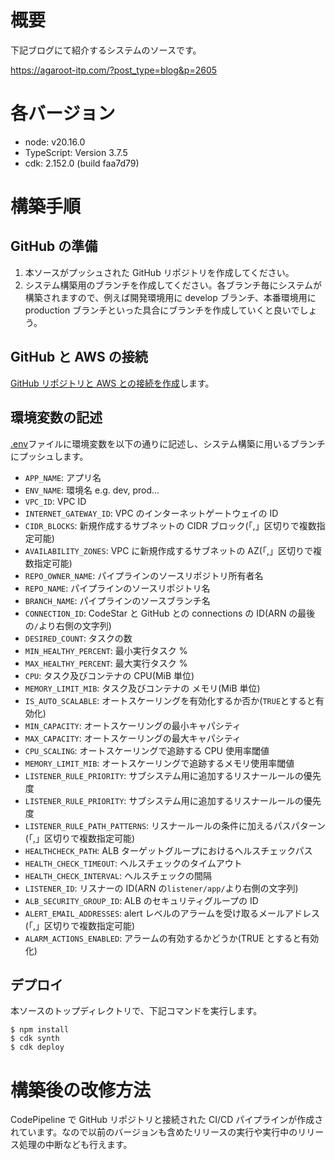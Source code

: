# 概要

下記ブログにて紹介するシステムのソースです。

https://agaroot-itp.com/?post_type=blog&p=2605

# 各バージョン

- node: v20.16.0
- TypeScript: Version 3.7.5
- cdk: 2.152.0 (build faa7d79)

# 構築手順

## GitHub の準備

1. 本ソースがプッシュされた GitHub リポジトリを作成してください。
1. システム構築用のブランチを作成してください。各ブランチ毎にシステムが構築されますので、例えば開発環境用に develop ブランチ、本番環境用に production ブランチといった具合にブランチを作成していくと良いでしょう。

## GitHub と AWS の接続

[GitHub リポジトリと AWS との接続を作成](https://docs.aws.amazon.com/ja_jp/codepipeline/latest/userguide/connections-github.html)します。

## 環境変数の記述

[.env](./.env)ファイルに環境変数を以下の通りに記述し、システム構築に用いるブランチにプッシュします。

- `APP_NAME`: アプリ名
- `ENV_NAME`: 環境名 e.g. dev, prod...
- `VPC_ID`: VPC ID
- `INTERNET_GATEWAY_ID`: VPC のインターネットゲートウェイの ID
- `CIDR_BLOCKS`: 新規作成するサブネットの CIDR ブロック(「,」区切りで複数指定可能)
- `AVAILABILITY_ZONES`: VPC に新規作成するサブネットの AZ(「,」区切りで複数指定可能)
- `REPO_OWNER_NAME`: パイプラインのソースリポジトリ所有者名
- `REPO_NAME`: パイプラインのソースリポジトリ名
- `BRANCH_NAME`: パイプラインのソースブランチ名
- `CONNECTION_ID`: CodeStar と GitHub との connections の ID(ARN の最後の`/`より右側の文字列)
- `DESIRED_COUNT`: タスクの数
- `MIN_HEALTHY_PERCENT`: 最小実行タスク %
- `MAX_HEALTHY_PERCENT`: 最大実行タスク %
- `CPU`: タスク及びコンテナの CPU(MiB 単位)
- `MEMORY_LIMIT_MIB`: タスク及びコンテナの メモリ(MiB 単位)
- `IS_AUTO_SCALABLE`: オートスケーリングを有効化するか否か(`TRUE`とすると有効化)
- `MIN_CAPACITY`: オートスケーリングの最小キャパシティ
- `MAX_CAPACITY`: オートスケーリングの最大キャパシティ
- `CPU_SCALING`: オートスケーリングで追跡する CPU 使用率閾値
- `MEMORY_LIMIT_MIB`: オートスケーリングで追跡するメモリ使用率閾値
- `LISTENER_RULE_PRIORITY`: サブシステム用に追加するリスナールールの優先度
- `LISTENER_RULE_PRIORITY`: サブシステム用に追加するリスナールールの優先度
- `LISTENER_RULE_PATH_PATTERNS`: リスナールールの条件に加えるパスパターン(「,」区切りで複数指定可能)
- `HEALTHCHECK_PATH`: ALB ターゲットグループにおけるヘルスチェックパス
- `HEALTH_CHECK_TIMEOUT`: ヘルスチェックのタイムアウト
- `HEALTH_CHECK_INTERVAL`: ヘルスチェックの間隔
- `LISTENER_ID`: リスナーの ID(ARN の`listener/app/`より右側の文字列)
- `ALB_SECURITY_GROUP_ID`: ALB のセキュリティグループの ID
- `ALERT_EMAIL_ADDRESSES`: alert レベルのアラームを受け取るメールアドレス(「,」区切りで複数指定可能)
- `ALARM_ACTIONS_ENABLED`: アラームの有効するかどうか(TRUE とすると有効化)

## デプロイ

本ソースのトップディレクトリで、下記コマンドを実行します。

```
$ npm install
$ cdk synth
$ cdk deploy
```

# 構築後の改修方法

CodePipeline で GitHub リポジトリと接続された CI/CD パイプラインが作成されています。なので以前のバージョンも含めたリリースの実行や実行中のリリース処理の中断なども行えます。
